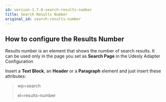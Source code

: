 ```yaml
---
id: version-1.7.0-search-results-number
title: Search Results Number
original_id: search-results-number
---
```


## How to configure the Results Number

Results number is an element that shows the number of search results. It can be used only in the page you set as **Search Page** in the Udesly Adapter Configuration

Insert a **Text Block**, an **Header** or a **Paragraph** element and just insert these attributes:

> wp=search
>
> el=results-number